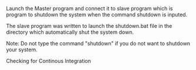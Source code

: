 Launch the Master program and connect it to slave program which is program to shutdown the system when the command shutdown is inputed.

The slave program was written to launch the shutdown.bat file in the directory which automatically shut the system down.

 
Note: Do not type the command "shutdown" if you do not want to shutdown your system.

Checking for Continous Integration
